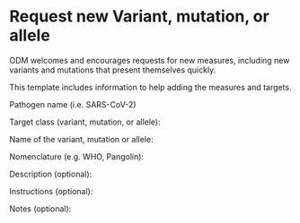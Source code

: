 # Request new Variant, mutation, or allele

ODM welcomes and encourages requests for new measures, including new variants and mutations that present themselves quickly.

This template includes information to help adding the measures and targets.

Pathogen name (i.e. SARS-CoV-2)

Target class (variant, mutation, or allele):

Name of the variant, mutation or allele:

Nomenclature (e.g. WHO, Pangolin):

Description (optional):

Instructions (optional):

Notes (optional):
